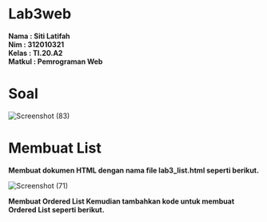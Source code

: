 # Lab3web

**Nama	   	: Siti Latifah** <br>
**Nim	  	  : 312010321** <br>
**Kelas	  	: TI.20.A2** <br>
**Matkul	  : Pemrograman Web** <br>

# Soal
![Screenshot (83)](https://user-images.githubusercontent.com/73010098/160218640-d3b99e6e-b503-42bf-a85a-3c28d97c2c17.png)

# Membuat List
<b> Membuat dokumen HTML dengan nama file lab3_list.html seperti berikut. </b>

![Screenshot (71)](https://user-images.githubusercontent.com/73010098/160219212-42d73986-d79f-43bc-95e2-2a2d0890ee95.png)

<b> Membuat Ordered List <b/>
Kemudian tambahkan kode untuk membuat Ordered List seperti berikut.





